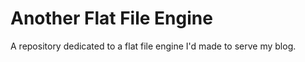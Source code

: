 # Another Flat File Engine

A repository dedicated to a flat file engine I'd made to serve my blog.

